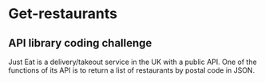 # Get-restaurants

## API library coding challenge

Just Eat is a delivery/takeout service in the UK with a public API. One of the functions of its API is to return a list of restaurants by postal code in JSON.